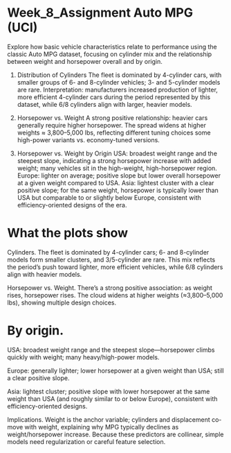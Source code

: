 # Week_8_Assignment  Auto MPG (UCI)
Explore how basic vehicle characteristics relate to performance using the classic Auto MPG dataset, focusing on cylinder mix and the relationship between weight and horsepower overall and by origin.

1. Distribution of Cylinders
The fleet is dominated by 4-cylinder cars, with smaller groups of 6- and 8-cylinder vehicles; 3- and 5-cylinder models are rare.
Interpretation: manufacturers increased production of lighter, more efficient 4-cylinder cars during the period represented by this dataset, while 6/8 cylinders align with larger, heavier models.

2. Horsepower vs. Weight
A strong positive relationship: heavier cars generally require higher horsepower.
The spread widens at higher weights ≈ 3,800–5,000 lbs, reflecting different tuning choices some high-power variants vs. economy-tuned versions.

3. Horsepower vs. Weight by Origin
USA: broadest weight range and the steepest slope, indicating a strong horsepower increase with added weight; many vehicles sit in the high-weight, high-horsepower region.
Europe: lighter on average; positive slope but lower overall horsepower at a given weight compared to USA.
Asia: lightest cluster with a clear positive slope; for the same weight, horsepower is typically lower than USA but comparable to or slightly below Europe, consistent with efficiency-oriented designs of the era.

# What the plots show
Cylinders. The fleet is dominated by 4-cylinder cars; 6- and 8-cylinder models form smaller clusters, and 3/5-cylinder are rare. This mix reflects the period’s push toward lighter, more efficient vehicles, while 6/8 cylinders align with heavier models.

Horsepower vs. Weight. There’s a strong positive association: as weight rises, horsepower rises. The cloud widens at higher weights (≈3,800–5,000 lbs), showing multiple design choices.

# By origin.

USA: broadest weight range and the steepest slope—horsepower climbs quickly with weight; many heavy/high-power models.

Europe: generally lighter; lower horsepower at a given weight than USA; still a clear positive slope.

Asia: lightest cluster; positive slope with lower horsepower at the same weight than USA (and roughly similar to or below Europe), consistent with efficiency-oriented designs.

Implications. Weight is the anchor variable; cylinders and displacement co-move with weight, explaining why MPG typically declines as weight/horsepower increase. Because these predictors are collinear, simple models need regularization or careful feature selection.

